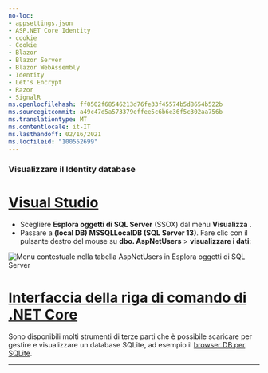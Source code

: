 ```yaml
---
no-loc:
- appsettings.json
- ASP.NET Core Identity
- cookie
- Cookie
- Blazor
- Blazor Server
- Blazor WebAssembly
- Identity
- Let's Encrypt
- Razor
- SignalR
ms.openlocfilehash: ff0502f68546213d76fe33f45574b5d8654b522b
ms.sourcegitcommit: a49c47d5a573379effee5c6b6e36f5c302aa756b
ms.translationtype: MT
ms.contentlocale: it-IT
ms.lasthandoff: 02/16/2021
ms.locfileid: "100552699"
---
```

### <a name="view-the-identity-database"></a>Visualizzare il Identity database

# <a name="visual-studio"></a>[Visual Studio](#tab/visual-studio) 

* Scegliere **Esplora oggetti di SQL Server** (SSOX) dal menu **Visualizza** .
* Passare a **(local DB) MSSQLLocalDB (SQL Server 13)**. Fare clic con il pulsante destro del mouse su **dbo. AspNetUsers**  >  **visualizzare i dati**:

![Menu contestuale nella tabella AspNetUsers in Esplora oggetti di SQL Server](~/security/authentication/accconfirm/_static/ssox.png)

# <a name="net-core-cli"></a>[Interfaccia della riga di comando di .NET Core](#tab/netcore-cli)

Sono disponibili molti strumenti di terze parti che è possibile scaricare per gestire e visualizzare un database SQLite, ad esempio il [browser DB per SQLite](https://sqlitebrowser.org/).

---